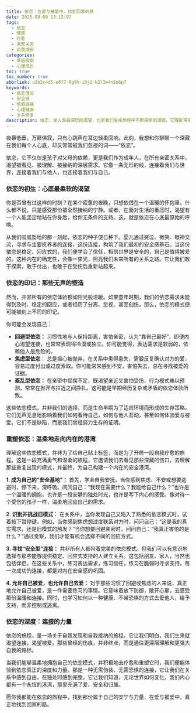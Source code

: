 ```yaml
---
title: 依恋：在爱与被爱中，找到回家的路
date: 2025-08-09 13:15:07
tags:
  - 依恋
  - 情感
  - 疗愈
  - 亲密关系
  - 自我成长
categories:
  - 情感探索
  - 心理成长
toc: true
toc_number: true
abbrlink: a2b3c4d5-e6f7-8g9h-i0j1-k2l3m4n5o6p7
keywords:
  - 依恋理论
  - 安全感
  - 情感连接
  - 心理健康
  - 关系修复
description: 依恋，是人类最深层的渴望，也是我们生命旅程中不断探索的课题。它既能带来温暖与安全，也可能留下伤痕与困惑。这篇文章将带你温柔地审视依恋的本质，理解它如何塑造我们，并最终学会如何疗愈过往，在爱与被爱中，为自己和他人，构建一个真正安全、充满力量的港湾。
---
```


夜幕低垂，万籁俱寂，只有心跳声在耳边轻柔回响。此刻，我想和你聊聊一个深藏在我们每个人心底，却又常常被我们忽视的词——“依恋”。

依恋，它不仅仅是孩子对父母的依赖，更是我们作为成年人，在所有亲密关系中，渴望被看见、被理解、被接纳的深层需求。它像一条无形的线，连接着我们与世界，连接着我们与他人，也连接着我们与自己。

### 依恋的初生：心底最柔软的渴望

你是否曾有过这样的时刻？在某个疲惫的夜晚，只想依偎在一个温暖的怀抱里，什么都不说，只是感受那份被全然接纳的宁静。或者，在面对生活的重压时，渴望有一个人能坚定地站在你身后，给你无条件的支持。这，就是依恋在心底最原始的呼唤。

从我们呱呱坠地的那一刻起，依恋的种子便已种下。婴儿通过哭泣、微笑、眼神交流，寻求与主要抚养者的连接，这份连接，构筑了我们最初的安全感基石。当这份依恋是稳定、回应式的，我们便学会了信任，相信世界是安全的，自己是值得被爱的。这种内在的确定性，会像一束光，照亮我们未来所有的关系之路。它让我们敢于探索，敢于付出，也敢于在受伤后重新站起来。

### 依恋的印记：那些无声的塑造

然而，并非所有的依恋体验都如阳光般温暖。如果童年时期，我们的依恋需求未能得到及时、稳定的回应，或者经历了分离、忽视、甚至创伤，那么，依恋的模式便可能被刻上不同的印记。

你可能会发现自己：

*   **回避型依恋：** 习惯性地与人保持距离，害怕亲密，认为“靠自己最好”，即便内心渴望连接，也常常表现得冷漠或独立。你可能觉得，表达需求是软弱的，依赖他人是危险的。
*   **焦虑型依恋：** 总是担心被抛弃，在关系中患得患失，需要反复确认对方的爱，容易过度付出或过度索取。你可能常常感到不安，害怕失去，总在寻找被爱的证据。
*   **紊乱型依恋：** 在亲密中摇摆不定，既渴望亲近又害怕受伤，行为模式难以预测，常常在推开与拉近之间挣扎。这可能是早期经历复杂或矛盾的依恋体验所致。

这些依恋模式，并非我们的选择，而是生命早期为了适应环境而形成的生存策略。它们无声无息地影响着我们如何看待自己，如何与他人互动，甚至如何体验爱与被爱。它们不是缺陷，而是我们曾经努力生存的证明。

### 重塑依恋：温柔地走向内在的港湾

理解这些依恋模式，并非为了给自己贴上标签，而是为了开启一段自我疗愈的旅程。这是一段充满勇气和温柔的旅程，它邀请我们去看见那些深藏的伤口，去理解那些重复出现的模式，并最终，为自己构建一个内在的安全港湾。

**1. 成为自己的“安全基地”：**
首先，学会自我安抚。当你感到焦虑、不安或想要逃避时，停下来，深呼吸。问问自己：“我现在需要什么？我能给自己什么？”也许是一个温暖的拥抱，也许是一段安静的独处时光，也许是写下内心的感受。像对待一个受伤的孩子一样，温柔地回应自己的需求。

**2. 识别并挑战旧模式：**
在关系中，当你发现自己又陷入了熟悉的依恋模式时，试着按下暂停键。例如，当你感到焦虑想过度联系对方时，问问自己：“这是我的真实需求，还是旧模式的触发？”当你想要回避亲密时，问问自己：“我真正害怕的是什么？”通过觉察，我们才能有机会选择不同的回应方式。

**3. 寻找“安全型”连接：**
并非所有人都带着完美的依恋模式。但我们可以有意识地选择与那些能够提供稳定、回应式支持的人建立关系。这包括朋友、家人，当然也包括伴侣。在这些关系中，练习表达需求，练习信任，练习在脆弱时寻求支持。每一次成功的连接，都是对内在安全感的巩固。

**4. 允许自己被爱，也允许自己去爱：**
对于那些习惯了回避或焦虑的人来说，真正地允许自己被爱，是一件需要练习的事情。它意味着放下防御，敞开心扉，去感受那份温暖和连接。同时，也学习如何以一种健康、不带恐惧的方式去爱他人，给予支持，而非控制或逃离。

### 依恋的深度：连接的力量

依恋的旅程，是一场关于自我发现和自我接纳的旅程。它让我们明白，我们生来就渴望连接，渴望被爱。那些曾经的伤痕，并非终点，而是通往更深层理解和更强大自我的路标。

当我们能够温柔地拥抱自己的依恋模式，并积极地去疗愈和重塑它时，我们便能体验到依恋真正的深度和力量。那是一种无需伪装、无需恐惧的连接，它让我们在关系中感到自由，在独处时感到完整。它让我们知道，无论世界如何变化，我们内心都有一个永恒的港湾，那里充满了爱、安全和归属。

愿你我都能在依恋的旅程中，找到那份属于自己的安宁与力量，在爱与被爱中，真正地找到回家的路。
